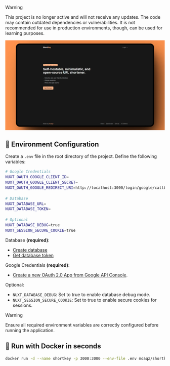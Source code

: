 > [!warning]
> This project is no longer active and will not receive any updates. The code may contain outdated dependencies or vulnerabilities. It is not recommended for use in production environments, though, can be used for learning purposes.

<div align="center">
  <a href="#">
    <img src="public/screenshot.webp">
  </a>
</div>

## 🚀 Environment Configuration

Create a `.env` file in the root directory of the project. Define the following variables:

```bash
# Google Credentials
NUXT_OAUTH_GOOGLE_CLIENT_ID=
NUXT_OAUTH_GOOGLE_CLIENT_SECRET=
NUXT_OAUTH_GOOGLE_REDIRECT_URI=http://localhost:3000/login/google/callback

# Database
NUXT_DATABASE_URL=
NUXT_DATABASE_TOKEN=

# Optional
NUXT_DATABASE_DEBUG=true 
NUXT_SESSION_SECURE_COOKIE=true
```

Database **(required)**:

- [Create database](https://docs.turso.tech/cli/db/create)
- [Get database token](https://docs.turso.tech/cli/auth/token)

Google Credentials **(required)**:

- [Create a new OAuth 2.0 App from Google API Console](https://developers.google.com/identity/protocols/oauth2?hl=es-419#1.-obtain-oauth-2.0-credentials-from-the-dynamic_data.setvar.console_name-.).

Optional:

- `NUXT_DATABASE_DEBUG`: Set to true to enable database debug mode.
- `NUXT_SESSION_SECURE_COOKIE`: Set to true to enable secure cookies for sessions.

> [!WARNING]
> Ensure all required environment variables are correctly configured before running the application.

## 🐳 Run with Docker in seconds

```bash
docker run -d --name shortkey -p 3000:3000 --env-file .env moaqz/shortkey:0.1.0
```
